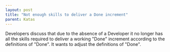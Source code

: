 ```yaml
---
layout: post
title: "Not enough skills to deliver a Done increment"
parent: Katas
---
```

Developers discuss that due to the absence of a Developer it no longer has all the skills required to deliver a working "Done" increment according to the definitions of "Done". It wants to adjust the definitions of "Done".
